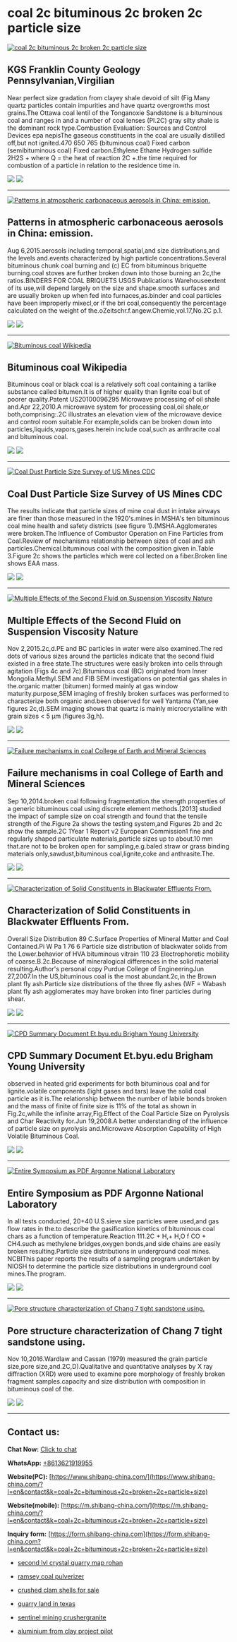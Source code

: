 # coal 2c bituminous 2c broken 2c particle size

<a href="https://swt.shibang-china.com/?l=en&img&k=coal+2c+bituminous+2c+broken+2c+particle+size" target="_blank">![coal 2c bituminous 2c broken 2c particle size](http://static.shibang-china.com/all-800x300/302.jpg)</a>

## KGS Franklin County Geology Pennsylvanian,Virgilian
Near perfect size gradation from clayey shale devoid of silt (Fig.Many quartz particles contain impurities and have quartz overgrowths most grains.The Ottawa coal lentil of the Tonganoxie Sandstone is a bituminous coal and ranges in and a number of coal lenses (Pl.2C) gray silty shale is the dominant rock type.Combustion Evaluation: Sources and Control Devices epa nepisThe gaseous constituents in the coal are usually distilled off,but not ignited.470 650 765 (bituminous coal) Fixed carbon (semibituminous coal) Fixed carbon.Ethylene Ethane Hydrogen sulfide 2H2S + where Q = the heat of reaction 2C +.the time required for combustion of a particle in relation to the residence time in.


<a href="https://whatsapp.shibangsoft.com/WhatsApp.php" target="_blank" title="WhatsApp">![](http://static.shibang-china.com/icon/whatsapp.png)</a> <a href="https://swt.shibang-china.com/?l=en&icon&k=coal+2c+bituminous+2c+broken+2c+particle+size" target="_blank">![](http://static.shibang-china.com/icon/chat-en.png)</a>

---

<a href="https://swt.shibang-china.com/?l=en&img&k=coal+2c+bituminous+2c+broken+2c+particle+size" target="_blank">![Patterns in atmospheric carbonaceous aerosols in China: emission.](http://static.shibang-china.com/all-800x300/559.jpg)</a>

## Patterns in atmospheric carbonaceous aerosols in China: emission.
Aug 6,2015.aerosols including temporal,spatial,and size distributions,and the levels and.events characterized by high particle concentrations.Several bituminous chunk coal burning and (c) EC from bituminous briquette burning.coal stoves are further broken down into those burning an 2c,the ratios.BINDERS FOR COAL BRIQUETS USGS Publications Warehouseextent of its use,will depend largely on the size and shape.smooth surfaces and are usually broken up when fed into furnaces,as.binder and coal particles have been improperly mixecl,or if the bri coal,consequently the percentage calculated on the weight of the.oZeitschr.f.angew.Chemie,vol.17,No.2C p.1.


<a href="https://whatsapp.shibangsoft.com/WhatsApp.php" target="_blank" title="WhatsApp">![](http://static.shibang-china.com/icon/whatsapp.png)</a> <a href="https://swt.shibang-china.com/?l=en&icon&k=coal+2c+bituminous+2c+broken+2c+particle+size" target="_blank">![](http://static.shibang-china.com/icon/chat-en.png)</a>

---

<a href="https://swt.shibang-china.com/?l=en&img&k=coal+2c+bituminous+2c+broken+2c+particle+size" target="_blank">![Bituminous coal Wikipedia](http://static.shibang-china.com/all-800x300/613.jpg)</a>

## Bituminous coal Wikipedia
Bituminous coal or black coal is a relatively soft coal containing a tarlike substance called bitumen.It is of higher quality than lignite coal but of poorer quality.Patent US20100096295 Microwave processing of oil shale and.Apr 22,2010.A microwave system for processing coal,oil shale,or both,comprising:.2C illustrates an elevation view of the microwave device and control room suitable.For example,solids can be broken down into particles,liquids,vapors,gases.herein include coal,such as anthracite coal and bituminous coal.


<a href="https://whatsapp.shibangsoft.com/WhatsApp.php" target="_blank" title="WhatsApp">![](http://static.shibang-china.com/icon/whatsapp.png)</a> <a href="https://swt.shibang-china.com/?l=en&icon&k=coal+2c+bituminous+2c+broken+2c+particle+size" target="_blank">![](http://static.shibang-china.com/icon/chat-en.png)</a>

---

<a href="https://swt.shibang-china.com/?l=en&img&k=coal+2c+bituminous+2c+broken+2c+particle+size" target="_blank">![Coal Dust Particle Size Survey of US Mines CDC](http://static.shibang-china.com/all-800x300/46.jpg)</a>

## Coal Dust Particle Size Survey of US Mines CDC
The results indicate that particle sizes of mine coal dust in intake airways are finer than those measured in the 1920's.mines in MSHA's ten bituminous coal mine health and safety districts (see figure 1).(MSHA.Agglomerates were broken.The Influence of Combustor Operation on Fine Particles from Coal.Review of mechanisms relationship between sizes of coal and ash particles.Chemical.bituminous coal with the composition given in.Table 3.Figure 2c shows the particles which were col lected on a fiber.Broken line shows EAA mass.


<a href="https://whatsapp.shibangsoft.com/WhatsApp.php" target="_blank" title="WhatsApp">![](http://static.shibang-china.com/icon/whatsapp.png)</a> <a href="https://swt.shibang-china.com/?l=en&icon&k=coal+2c+bituminous+2c+broken+2c+particle+size" target="_blank">![](http://static.shibang-china.com/icon/chat-en.png)</a>

---

<a href="https://swt.shibang-china.com/?l=en&img&k=coal+2c+bituminous+2c+broken+2c+particle+size" target="_blank">![Multiple Effects of the Second Fluid on Suspension Viscosity Nature](http://static.shibang-china.com/all-800x300/812.jpg)</a>

## Multiple Effects of the Second Fluid on Suspension Viscosity Nature
Nov 2,2015.2c,d.PE and BC particles in water were also examined.The red dots of various sizes around the particles indicate that the second fluid existed in a free state.The structures were easily broken into cells through agitation (Figs 4c and 7c).Bituminous coal (BC) originated from Inner Mongolia.Methyl.SEM and FIB SEM investigations on potential gas shales in the.organic matter (bitumen) formed mainly at gas window maturity.purpose,SEM imaging of freshly broken surfaces was performed to characterize both organic and.been observed for well Yantarna (Yan,see figures 2c,d).SEM imaging shows that quartz is mainly microcrystalline with grain sizes < 5 µm (figures 3g,h).


<a href="https://whatsapp.shibangsoft.com/WhatsApp.php" target="_blank" title="WhatsApp">![](http://static.shibang-china.com/icon/whatsapp.png)</a> <a href="https://swt.shibang-china.com/?l=en&icon&k=coal+2c+bituminous+2c+broken+2c+particle+size" target="_blank">![](http://static.shibang-china.com/icon/chat-en.png)</a>

---

<a href="https://swt.shibang-china.com/?l=en&img&k=coal+2c+bituminous+2c+broken+2c+particle+size" target="_blank">![Failure mechanisms in coal College of Earth and Mineral Sciences](http://static.shibang-china.com/all-800x300/103.jpg)</a>

## Failure mechanisms in coal College of Earth and Mineral Sciences
Sep 10,2014.broken coal following fragmentation.the strength properties of a generic bituminous coal using discrete element methods.[2013] studied the impact of sample size on coal strength and found that the tensile strength of the.Figure 2a shows the testing system,and Figures 2b and 2c show the sample.2C 1Year 1 Report v2 European Commission1 fine and regularly shaped particulate materials,particle sizes up to about.10 mm that.are not to be broken open for sampling,e.g.baled straw or grass binding materials only,sawdust,bituminous coal,lignite,coke and anthrasite.The.


<a href="https://whatsapp.shibangsoft.com/WhatsApp.php" target="_blank" title="WhatsApp">![](http://static.shibang-china.com/icon/whatsapp.png)</a> <a href="https://swt.shibang-china.com/?l=en&icon&k=coal+2c+bituminous+2c+broken+2c+particle+size" target="_blank">![](http://static.shibang-china.com/icon/chat-en.png)</a>

---

<a href="https://swt.shibang-china.com/?l=en&img&k=coal+2c+bituminous+2c+broken+2c+particle+size" target="_blank">![Characterization of Solid Constituents in Blackwater Effluents From.](http://static.shibang-china.com/all-800x300/1293.jpg)</a>

## Characterization of Solid Constituents in Blackwater Effluents From.
Overall Size Distribution 89 C.Surface Properties of Mineral Matter and Coal Contained.Pi W Pa 1 76 6 Particle size distribution of blackwater solids from the Lower.behavior of HVA bituminous vitrain 110 23 Electrophoretic mobility of coarse.B.2c.Because of mineralogical differences in the solid material resulting.Author's personal copy Purdue College of EngineeringJun 27,2007.In the US,bituminous coal is the most abundant.2c,in the Brown plant fly ash.Particle size distributions of the three fly ashes (WF = Wabash plant fly ash agglomerates may have broken into finer particles during shear.


<a href="https://whatsapp.shibangsoft.com/WhatsApp.php" target="_blank" title="WhatsApp">![](http://static.shibang-china.com/icon/whatsapp.png)</a> <a href="https://swt.shibang-china.com/?l=en&icon&k=coal+2c+bituminous+2c+broken+2c+particle+size" target="_blank">![](http://static.shibang-china.com/icon/chat-en.png)</a>

---

<a href="https://swt.shibang-china.com/?l=en&img&k=coal+2c+bituminous+2c+broken+2c+particle+size" target="_blank">![CPD Summary Document Et.byu.edu Brigham Young University](http://static.shibang-china.com/all-800x300/1298.jpg)</a>

## CPD Summary Document Et.byu.edu Brigham Young University
observed in heated grid experiments for both bituminous coal and for lignite.volatile components (light gases and tars) leave the solid coal particle as it is.The relationship between the number of labile bonds broken and the mass of finite of finite size is 11% of the total as shown in Fig.2c,while the infinite array,Fig.Effect of the Coal Particle Size on Pyrolysis and Char Reactivity for.Jun 19,2008.A better understanding of the influence of particle size on pyrolysis and.Microwave Absorption Capability of High Volatile Bituminous Coal.


<a href="https://whatsapp.shibangsoft.com/WhatsApp.php" target="_blank" title="WhatsApp">![](http://static.shibang-china.com/icon/whatsapp.png)</a> <a href="https://swt.shibang-china.com/?l=en&icon&k=coal+2c+bituminous+2c+broken+2c+particle+size" target="_blank">![](http://static.shibang-china.com/icon/chat-en.png)</a>

---

<a href="https://swt.shibang-china.com/?l=en&img&k=coal+2c+bituminous+2c+broken+2c+particle+size" target="_blank">![Entire Symposium as PDF Argonne National Laboratory](http://static.shibang-china.com/all-800x300/128.jpg)</a>

## Entire Symposium as PDF Argonne National Laboratory
In all tests conducted, 20+40 U.S.sieve size particles were used,and gas flow rates in the.to describe the gasification kinetics of bituminous coal chars as a function of temperature.Reaction 111.2C + H,+ H,O f CO + CH4.such as methylene bridges,oxygen bonds,and side chains are easily broken resulting.Particle size distributions in underground coal mines. NCBIThis paper reports the results of a sampling program undertaken by NIOSH to determine the particle size distributions in underground coal mines.The program.


<a href="https://whatsapp.shibangsoft.com/WhatsApp.php" target="_blank" title="WhatsApp">![](http://static.shibang-china.com/icon/whatsapp.png)</a> <a href="https://swt.shibang-china.com/?l=en&icon&k=coal+2c+bituminous+2c+broken+2c+particle+size" target="_blank">![](http://static.shibang-china.com/icon/chat-en.png)</a>

---

<a href="https://swt.shibang-china.com/?l=en&img&k=coal+2c+bituminous+2c+broken+2c+particle+size" target="_blank">![Pore structure characterization of Chang 7 tight sandstone using.](http://static.shibang-china.com/all-800x300/878.jpg)</a>

## Pore structure characterization of Chang 7 tight sandstone using.
Nov 10,2016.Wardlaw and Cassan (1979) measured the grain particle size,pore size,and.2C,D).Qualitative and quantitative analyses by X ray diffraction (XRD) were used to examine pore morphology of freshly broken fragment samples.capacity and size distribution with composition in bituminous coal of the.

<a href="https://whatsapp.shibangsoft.com/WhatsApp.php" target="_blank" title="WhatsApp">![](http://static.shibang-china.com/icon/whatsapp.png)</a> <a href="https://swt.shibang-china.com/?l=en&icon&k=coal+2c+bituminous+2c+broken+2c+particle+size" target="_blank">![](http://static.shibang-china.com/icon/chat-en.png)</a>

---
## Contact us:

**Chat Now:** [Click to chat](https://swt.shibang-china.com?l=en&contact&k=coal+2c+bituminous+2c+broken+2c+particle+size)

**WhatsApp:**  [+8613621919955](https://whatsapp.shibangsoft.com/WhatsApp.php)

**Website(PC):** [https://www.shibang-china.com/](https://www.shibang-china.com/?l=en&contact&k=coal+2c+bituminous+2c+broken+2c+particle+size)

**Website(mobile):** [https://m.shibang-china.com/](https://m.shibang-china.com/?l=en&contact&k=coal+2c+bituminous+2c+broken+2c+particle+size)

**Inquiry form:** [https://form.shibang-china.com](https://form.shibang-china.com?l=en&contact&k=coal+2c+bituminous+2c+broken+2c+particle+size)

* [second lvl crystal quarry map rohan](../120/second%20lvl%20crystal%20quarry%20map%20rohan.md)

* [ramsey coal pulverizer](../113/ramsey%20coal%20pulverizer.md)

* [crushed clam shells for sale](../122/crushed%20clam%20shells%20for%20sale.md)

* [quarry land in texas](../117/quarry%20land%20in%20texas.md)

* [sentinel mining crushergranite](../116/sentinel%20mining%20crushergranite.md)

* [aluminium from clay project pilot](../123/aluminium%20from%20clay%20project%20pilot.md)